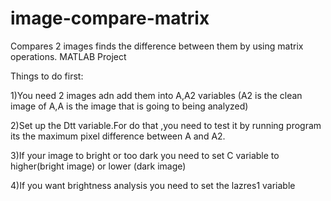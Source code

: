 # image-compare-matrix
Compares 2 images finds the difference between them by using matrix operations. MATLAB Project

Things to do first:

1)You need 2 images adn add them into A,A2 variables (A2 is the clean image of A,A is the image that is going to being analyzed)

2)Set up the Dtt variable.For do that ,you need to test it by running program its the maximum pixel difference between A and A2.

3)If your image to bright or too dark you need to set C variable to higher(bright image) or lower (dark image)

4)If you want brightness analysis you need to set the lazres1 variable

